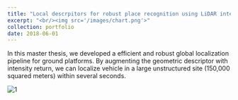 ```yaml
---
title: "Local descrpitors for robust place recognition using LiDAR intensities"
excerpt: "<br/><img src='/images/chart.png'>"
collection: portfolio
date: 2018-06-01
---
```


In this master thesis, we developed a efficient and robust global localization pipeline for ground platforms. By augmenting the geometric descriptor with intensity return, we can localize vehicle in a large unstructured site (150,000 squared meters) within several seconds.

![1](http://jd-eth.github.io/images/chart.png)
